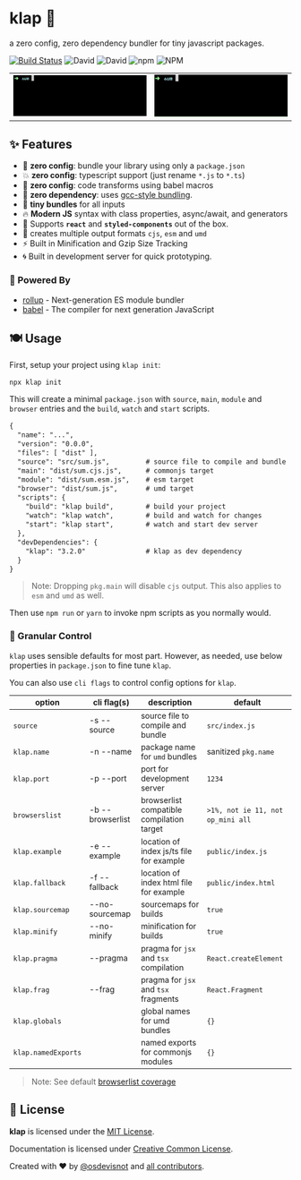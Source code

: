 # klap :clap:

a zero config, zero dependency bundler for tiny javascript packages.

[![Build Status](https://travis-ci.org/osdevisnot/klap.svg?branch=master)](https://travis-ci.org/osdevisnot/klap)
![David](https://img.shields.io/david/osdevisnot/klap)
![David](https://img.shields.io/david/dev/osdevisnot/klap)
![npm](https://img.shields.io/npm/v/klap)
![NPM](https://img.shields.io/npm/l/klap)

<table border="0">
<tr><td>
<img src="docs/klap-init.gif" alt="klap init output">
</td><td>
<img src="docs/klap-build.gif" alt="klap build output">
</td></tr>
</table>

## :sparkles: Features

- :tada: **zero config**: bundle your library using only a `package.json`
- :boom: **zero config**: typescript support (just rename `*.js` to `*.ts`)
- :star2: **zero config**: code transforms using babel macros
- :rocket: **zero dependency**: uses [gcc-style bundling](https://www.npmjs.com/package/@zeit/ncc).
- :haircut: **tiny bundles** for all inputs
- :fire: **Modern JS** syntax with class properties, async/await, and generators
- :confetti_ball: Supports **`react`** and **`styled-components`** out of the box.
- :octopus: creates multiple output formats `cjs`, `esm` and `umd`
- :zap: Built in Minification and Gzip Size Tracking
- :cyclone: Built in development server for quick prototyping.

### :muscle: Powered By

- [rollup](https://rollupjs.org) - Next-generation ES module bundler
- [babel](https://babeljs.io) - The compiler for next generation JavaScript

## :plate_with_cutlery: Usage

First, setup your project using `klap init`:

```bash
npx klap init
```

This will create a minimal `package.json` with `source`, `main`, `module` and `browser` entries and the `build`, `watch` and `start` scripts.

```jsonc
{
  "name": "...",
  "version": "0.0.0",
  "files": [ "dist" ],
  "source": "src/sum.js",         # source file to compile and bundle
  "main": "dist/sum.cjs.js",      # commonjs target
  "module": "dist/sum.esm.js",    # esm target
  "browser": "dist/sum.js",       # umd target
  "scripts": {
    "build": "klap build",        # build your project
    "watch": "klap watch",        # build and watch for changes
    "start": "klap start",        # watch and start dev server
  },
  "devDependencies": {
    "klap": "3.2.0"               # klap as dev dependency
  }
}

```

> Note: Dropping `pkg.main` will disable `cjs` output. This also applies to `esm` and `umd` as well.

Then use `npm run` or `yarn` to invoke npm scripts as you normally would.

### :anger: Granular Control

`klap` uses sensible defaults for most part. However, as needed, use below properties in `package.json` to fine tune `klap`.

You can also use `cli flags` to control config options for `klap`.

| option              | cli flag(s)           | description                               | default                           |
| ------------------- | --------------------- | ----------------------------------------- | --------------------------------- |
| `source`            | -s&nbsp;--source      | source file to compile and bundle         | `src/index.js`                    |
| `klap.name`         | -n&nbsp;--name        | package name for `umd` bundles            | sanitized `pkg.name`              |
| `klap.port`         | -p&nbsp;--port        | port for development server               | `1234`                            |
| `browserslist`      | -b&nbsp;--browserlist | browserlist compatible compilation target | `>1%, not ie 11, not op_mini all` |
| `klap.example`      | -e&nbsp;--example     | location of index js/ts file for example  | `public/index.js`                 |
| `klap.fallback`     | -f&nbsp;--fallback    | location of index html file for example   | `public/index.html`               |
| `klap.sourcemap`    | --no-sourcemap        | sourcemaps for builds                     | `true`                            |
| `klap.minify`       | --no-minify           | minification for builds                   | `true`                            |
| `klap.pragma`       | --pragma              | pragma for `jsx` and `tsx` compilation    | `React.createElement`             |
| `klap.frag`         | --frag                | pragma for `jsx` and `tsx` fragments      | `React.Fragment`                  |
| `klap.globals`      |                       | global names for umd bundles              | `{}`                              |
| `klap.namedExports` |                       | named exports for commonjs modules        | `{}`                              |

> Note: See default [browserlist coverage](https://browserl.ist/?q=%3E1%25%2C+not+ie+11%2C+not+op_mini+all)

## :clinking_glasses: License

**klap** is licensed under the [MIT License](http://opensource.org/licenses/MIT).

Documentation is licensed under [Creative Common License](http://creativecommons.org/licenses/by/4.0/).

Created with ♥ by [@osdevisnot](https://github.com/osdevisnot) and [all contributors](https://github.com/osdevisnot/klap/graphs/contributors).
